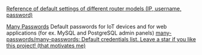 
[Reference of default settings of different router models (IP, username, password)](https://www.cleancss.com/router-default/)

[Many Passwords](https://many-passwords.github.io/)
Default passwords for IoT devices and for web applications (for ex. MySQL and PostgreSQL admin panels)
[many-passwords/many-passwords: Default credentials list. Leave a star if you like this project! (that motivates me)](https://github.com/many-passwords/many-passwords)
